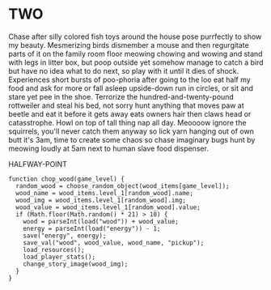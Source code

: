 # TWO

Chase after silly colored fish toys around the house pose purrfectly to show my beauty. Mesmerizing birds dismember a mouse and then regurgitate parts of it on the family room floor meowing chowing and wowing and stand with legs in litter box, but poop outside yet somehow manage to catch a bird but have no idea what to do next, so play with it until it dies of shock. Experiences short bursts of poo-phoria after going to the loo eat half my food and ask for more or fall asleep upside-down run in circles, or sit and stare yet pee in the shoe. Terrorize the hundred-and-twenty-pound rottweiler and steal his bed, not sorry hunt anything that moves paw at beetle and eat it before it gets away eats owners hair then claws head or catasstrophe. Howl on top of tall thing nap all day. Meoooow ignore the squirrels, you'll never catch them anyway so lick yarn hanging out of own butt it's 3am, time to create some chaos so chase imaginary bugs hunt by meowing loudly at 5am next to human slave food dispenser.

HALFWAY-POINT

    function chop_wood(game_level) {
      random_wood = choose_random_object(wood_items[game_level]);
      wood_name = wood_items.level_1[random_wood].name;
      wood_img = wood_items.level_1[random_wood].img;
      wood_value = wood_items.level_1[random_wood].value;
      if (Math.floor(Math.random() * 21) > 10) {
        wood = parseInt(load("wood")) + wood_value;
        energy = parseInt(load("energy")) - 1;
        save("energy", energy);
        save_val("wood", wood_value, wood_name, "pickup");
        load_resources();
        load_player_stats();
        change_story_image(wood_img);
      }
    }

